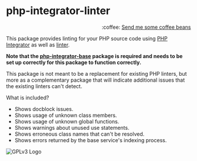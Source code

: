 # php-integrator-linter
<p align="right">
:coffee:
<a href="https://www.paypal.com/cgi-bin/webscr?cmd=_s-xclick&hosted_button_id=YKTNLZCRHMRTJ">Send me some coffee beans</a>
</p>

This package provides linting for your PHP source code using [PHP Integrator](https://github.com/Gert-dev/php-integrator-base) as well as [linter](https://github.com/atom-community/linter).

**Note that the [php-integrator-base](https://github.com/Gert-dev/php-integrator-base) package is required and needs to be set up correctly for this package to function correctly.**

This package is not meant to be a replacement for existing PHP linters, but more as a complementary package that will indicate additional issues that the existing linters can't detect.

What is included?
  * Shows docblock issues.
  * Shows usage of unknown class members.
  * Shows usage of unknown global functions.
  * Shows warnings about unused use statements.
  * Shows erroneous class names that can't be resolved.
  * Shows errors returned by the base service's indexing process.

![GPLv3 Logo](http://gplv3.fsf.org/gplv3-127x51.png)

